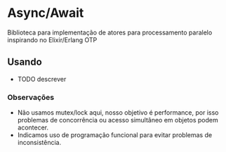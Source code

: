 # Async/Await

Biblioteca para implementação de atores para processamento paralelo inspirando no Elixir/Erlang OTP

## Usando

- TODO descrever

### Observações

- Não usamos mutex/lock aqui, nosso objetivo é performance, por isso problemas de concorrência ou acesso simultâneo em
objetos podem acontecer.
- Indicamos uso de programação funcional para evitar problemas de inconsistência.
